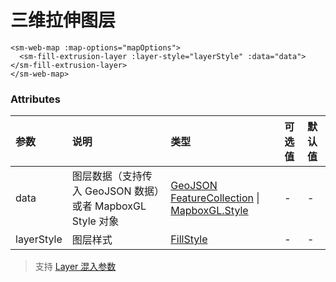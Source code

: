 # 三维拉伸图层

```vue
<sm-web-map :map-options="mapOptions">
  <sm-fill-extrusion-layer :layer-style="layerStyle" :data="data"></sm-fill-extrusion-layer>
</sm-web-map>
```

### Attributes

| 参数        | 说明                                                      | 类型                                                                                                                                               | 可选值 | 默认值                            |
| :---------- | :-------------------------------------------------------- | :------------------------------------------------------------------------------------------------------------------------------------------------- | :----- | :-------------------------------- |
| data        | 图层数据（支持传入 GeoJSON 数据）或者 MapboxGL Style 对象 | [GeoJSON FeatureCollection](https://tools.ietf.org/html/rfc7946#section-3.3) \| [MapboxGL.Style](https://docs.mapbox.com/mapbox-gl-js/style-spec/) | -      | -                                 |
| layerStyle  | 图层样式                                                  | [FillStyle](/zh/api/common-types/common-types.md#fillstyle)                                                                                        | -      | -                                 |

> 支持 [Layer 混入参数](/zh/api/mixin/mixin.md#layer)
